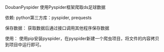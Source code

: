 DoubanPyspider
使用Pyspider框架爬取ds足球数据

依赖:
python第三方库：pyspider, prequests

保存数据：
获取数据后通过接口调用其他程序保存数据

使用：
使用pip安装pyspider，在pyspider新建一个爬虫项目，将文件的内容拷贝到项目中运行即可。
